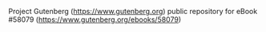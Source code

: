 Project Gutenberg (https://www.gutenberg.org) public repository for
eBook #58079 (https://www.gutenberg.org/ebooks/58079)
